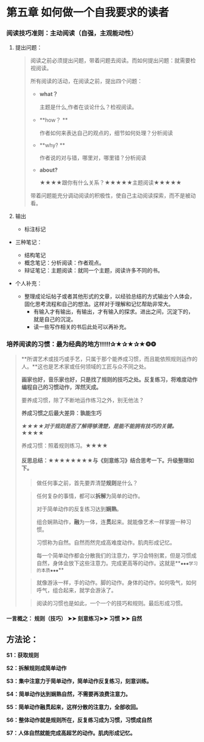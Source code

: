 # 第五章 如何做一个自我要求的读者

### 	阅读技巧准则：主动阅读（自强，主观能动性）

1. 提出问题：

   > 阅读之前必须提出问题，带着问题去阅读。而如何提出问题：就需要检视阅读。
   >
   > 所有阅读的活动，在阅读之前，提出四个问题：
   >
   > - **what？**
   >
   >   主题是什么,作者在谈论什么？检视阅读。
   >
   > - **how？ ** 
   >
   >   作者如何来表达自己的观点的，细节如何处理？分析阅读
   >
   > - **why? **   
   >
   >   作者说的对与错，哪里对，哪里错？分析阅读
   >
   > - **about?**
   >
   >   ★★★★跟你有什么关系？★★★★★主题阅读★★★★★
   >
   > 带着问题能充分调动阅读的积极性，使自己主动阅读探索，而不是被动看。

2. 输出

   - 标注标记

- 三种笔记：

  - 结构笔记
  - 概念笔记：分析阅读：作者观点。
  - 辩证笔记：主题阅读：就同一个主题，阅读许多不同的书。
- 个人补充：
  - 整理成论坛帖子或者其他形式的文章，以经验总结的方式输出个人体会，固化思考流程和自己的想法。这样对于理解和记忆帮助非常大。
    - 有输入才有输出，有输出，才有输入的探求。进出之间，沉淀下的，就是自己的沉淀。
    - 读一些写作相关的书后此处可以再补充。

   

### 	培养阅读的习惯：最为经典的地方!!!!!✰★✰★✰★❂❂

> **所谓艺术或技巧或手艺，只属于那个能养成习惯，而且能依照规则运作的人。**这也是艺术家或任何领域的工匠与众不同之处。
>
> **画家也好，音乐家也好，只是找了规则的技巧之处。反复练习，将难度动作编程自己的习惯动作，浑然天成。**
>
> 要养成习惯，除了不断地运作练习之外，别无他法？
>
> 
>
> **养成习惯之后最大差异：孰能生巧**
>
> 
>
> ***★★★★对于规则是否了解得够清楚，是能不能拥有技巧的关键。***★★★★
>
> 
>
> 养成习惯：照着规则练习。★★★★
>
> 
>
> #### **反思总结：**★★★★★★★★与《刻意练习》结合思考一下。升级整理如下。
>
> > 做任何事之前，首先要弄清楚**规则**是什么？
>
> > 任何复杂的事情，都可以**拆解**为简单的动作。
> >
> > 对于简单动作的反复练习达到**娴熟**。
> >
> > 组合娴熟动作，**融**为一体，连**贯**起来。就能像艺术一样掌握一种习惯。
> >
> > 习惯称为自然。自然而然完成高难度动作。肌肉形成记忆。
> >
> > 每一个简单动作都会分散我们的注意力，学习会特别累，但是习惯成自然，身体会放下这些注意力。完成更高等的动作。这就是**`✸✸✸学习的本质✸✸✸`**
>
> >就像游泳一样，手的动作。脚的动作。身体的动作。如何吸气，如何呼气，组合起来，就学会游泳了。
>
> > 阅读的习惯也是如此，一个一个的技巧和规则。最后形成习惯。

#### 一言概之：					规则（技巧） ➤➤ 刻意练习➤➤ 习惯 ➤➤ 自然

## 方法论：     	

**S1：获取规则**

**S2：拆解规则成简单动作**

**S3：集中注意力于简单动作，简单动作反复练习，刻意训练。**

**S4：简单动作达到娴熟自然，不需要再浪费注意力。**

**S5：简单动作融贯起来，这样分散的注意力，全部收回。**

**S6：整体动作就是规则所在，反复练习成为习惯，习惯成自然**

**S7：人体自然就能完成高超艺的动作。肌肉形成记忆。**